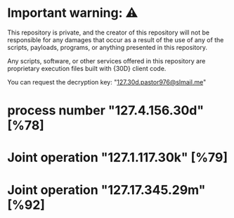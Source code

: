 # Important warning: ⚠️
This repository is private, and the creator of this repository will not be responsible for any damages that occur as a result of the use of any of the scripts, payloads, programs, or anything presented in this repository.

Any scripts, software, or other services offered in this repository are proprietary execution files built with {30D} client code.

You can request the decryption key: "127.30d.pastor976@slmail.me"

# process number "127.4.156.30d"     [%78]
# Joint operation "127.1.117.30k"    [%79]
# Joint operation "127.17.345.29m"   [%92]
